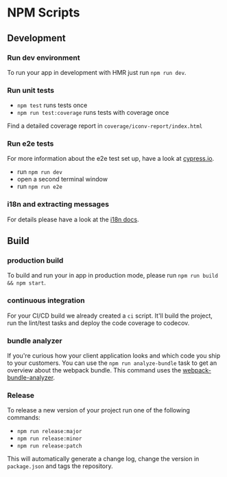 # NPM Scripts

## Development

### Run dev environment
To run your app in development with HMR just run `npm run dev`.

### Run unit tests
- `npm test` runs tests once
- `npm run test:coverage` runs tests with coverage once

Find a detailed coverage report in `coverage/iconv-report/index.html`

### Run e2e tests

For more information about the e2e test set up, have a look at [cypress.io](https://www.cypress.io/).

- run `npm run dev`
- open a second terminal window
- run `npm run e2e`

### i18n and extracting messages
For details please have a look at the [i18n docs](I18N.md).

## Build

### production build
To build and run your in app in production mode, please run `npm run build && npm start`.

### continuous integration
For your CI/CD build we already created a `ci` script. It'll build the project, run the lint/test tasks and deploy the code coverage to codecov.

### bundle analyzer
If you're curious how your client application looks and which code you ship to your customers. You can use the `npm run analyze-bundle` task to get an overview about the webpack bundle. This command uses the [webpack-bundle-analyzer](https://github.com/webpack-contrib/webpack-bundle-analyzer).

### Release
To release a new version of your project run one of the following commands:

- `npm run release:major`
- `npm run release:minor`
- `npm run release:patch`

This will automatically generate a change log, change the version in `package.json` and tags the repository.
